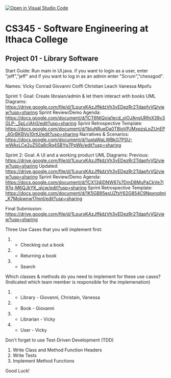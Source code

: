 [![Open in Visual Studio Code](https://classroom.github.com/assets/open-in-vscode-c66648af7eb3fe8bc4f294546bfd86ef473780cde1dea487d3c4ff354943c9ae.svg)](https://classroom.github.com/online_ide?assignment_repo_id=10008270&assignment_repo_type=AssignmentRepo)
# CS345 - Software Engineering at Ithaca College
## Project 01 - Library Software

Start Guide:
Run main in UI.java. if you want to login as a user, enter "jeff","jeff" and if you want to log in as an admin enter "Scrum","chessgod".

Names:
Vicky Conrad
Giovanni Cioffi
Christian Leach
Vanessa Mpofu

Sprint 1:
Goal: Create libraian/admin & let them interact with books
UML Diagrams:
https://drive.google.com/file/d/1LpurxKAzJfNdzVh3yEDezRr2TdapfyVQ/view?usp=sharing
Sprint Review/Demo Agenda:
https://docs.google.com/document/d/1CT6NtQoia1ecd_oiOJAngURfnX38v3GLP-_SpLcjAh0/edit?usp=sharing
Sprint Retrospective Template:
https://docs.google.com/document/d/1bluNRueDa0TBjoVPJMxpzsLpZUnEP_4GrBKBVs10rtU/edit?usp=sharing
Narratives & Scenarios:
https://docs.google.com/document/d/1uqIaWaLWBkG7PSU-wWAxLCe2uZ50a8cRq4SBYp7PpWk/edit?usp=sharing

Sprint 2: 
Goal: A UI and a working product
UML Diagrams:
Previous: https://drive.google.com/file/d/1LpurxKAzJfNdzVh3yEDezRr2TdapfyVQ/view?usp=sharing
Updated: https://drive.google.com/file/d/1LpurxKAzJfNdzVh3yEDezRr2TdapfyVQ/view?usp=sharing
Sprint Review/Demo Agenda:
https://docs.google.com/document/d/1CX134jDNW67s7DmD8MuPaCkVe7I97q-M6QJkYK_qicw/edit?usp=sharing
Sprint Retrospective Template:
https://docs.google.com/document/d/1K5GB95esUZfsY62G854C9NpxnqImj_K7Mokwnw17mnI/edit?usp=sharing

Final Submission:
https://drive.google.com/file/d/1LpurxKAzJfNdzVh3yEDezRr2TdapfyVQ/view?usp=sharing


Three Use Cases that you will implement first:
1. - Checking out a book
2. - Returning a book
3. - Search

Which classes & methods do you need to implement for these use cases?
(Indicated which team member is responsible for the implemenation)
1. - Library - Giovanni, Christain, Vanessa
2. - Book - Giovanni
3. - Librarian - Vicky
4. - User - Vicky

Don't forget to use Test-Driven Development (TDD)
1. Write Class and Method Function Headers
2. Write Tests
3. Implement Method Functions

Good Luck!

